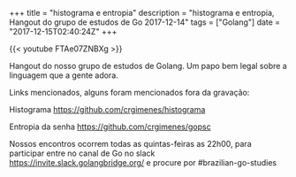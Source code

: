 +++
title = "histograma e entropia"
description = "histograma e entropia, Hangout do grupo de estudos de Go 2017-12-14"
tags = ["Golang"]
date = "2017-12-15T02:40:24Z"
+++

{{< youtube FTAe07ZNBXg >}}

Hangout do nosso grupo de estudos de Golang.
Um papo bem legal sobre a linguagem que a gente adora.

Links mencionados, alguns foram mencionados fora da gravação:

Histograma
https://github.com/crgimenes/histograma

Entropia da senha
https://github.com/crgimenes/gopsc

Nossos encontros ocorrem todas as quintas-feiras as 22h00, para participar entre no canal de Go no slack https://invite.slack.golangbridge.org/ e procure por #brazilian-go-studies